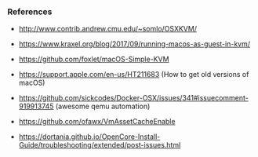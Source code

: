 ### References

* http://www.contrib.andrew.cmu.edu/~somlo/OSXKVM/

* https://www.kraxel.org/blog/2017/09/running-macos-as-guest-in-kvm/

* https://github.com/foxlet/macOS-Simple-KVM

* https://support.apple.com/en-us/HT211683 (How to get old versions of macOS)

* https://github.com/sickcodes/Docker-OSX/issues/341#issuecomment-919913745 (awesome qemu automation)

* https://github.com/ofawx/VmAssetCacheEnable

* https://dortania.github.io/OpenCore-Install-Guide/troubleshooting/extended/post-issues.html
